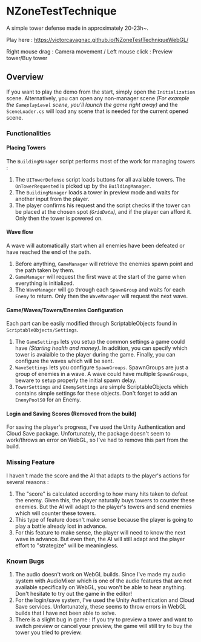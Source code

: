 # NZoneTestTechnique

A simple tower defense made in approximately 20-23h~.

Play here : https://victorcavagnac.github.io/NZoneTestTechniqueWebGL/

Right mouse drag : Camera movement
/ Left mouse click : Preview tower/Buy tower

## Overview

If you want to play the demo from the start, simply open the `Initialization` scene.
Alternatively, you can open any non-manager scene _(For example the `GameplayLevel` scene, you'll launch the game right away)_ and the `SceneLoader.cs` will load any scene that is needed for the current opened scene.

### Functionalities

#### Placing Towers

The `BuildingManager` script performs most of the work for managing towers :

1. The `UITowerDefense` script loads buttons for all available towers. The `OnTowerRequested` is picked up by the `BuildingManager`.
2. The `BuildingManager` loads a tower in preview mode and waits for another input from the player.
3. The player confirms his request and the script checks if the tower can be placed at the chosen spot _(`GridData`)_, and if the player can afford it. Only then the tower is powered on.

#### Wave flow

A wave will automatically start when all enemies have been defeated or have reached the end of the path.

1. Before anything, `GameManager` will retrieve the enemies spawn point and the path taken by them.
2. `GameManager` will request the first wave at the start of the game when everything is initialized.
3. The `WaveManager` will go through each `SpawnGroup` and waits for each `Enemy` to return. Only then the `WaveManager` will request the next wave.

#### Game/Waves/Towers/Enemies Configuration

Each part can be easily modified through ScriptableObjects found in `ScriptableObjects/Settings`.

1. The `GameSettings` lets you setup the common settings a game could have _(Starting health and money)_. In addition, you can specify which tower is avaialble to the player during the game. Finally, you can configure the waves which will be sent.
2. `WaveSettings` lets you configure `SpawnGroups`. SpawnGroups are just a group of enemies in a wave. A wave could have multiple `SpawnGroups`, beware to setup properly the initial spawn delay.
3. `TowerSettings` and `EnemySettings` are simple ScriptableObjects which contains simple settings for these objects. Don't forget to add an `EnemyPoolSO` for an Enemy.

#### Login and Saving Scores (Removed from the build)

For saving the player's progress, I've used the Unity Authentication and Cloud Save package. Unfortunately, the package doesn't seem to work/throws an error on WebGL, so I've had to remove this part from the build.

### Missing Feature

I haven't made the score and the AI that adapts to the player's actions for several reasons :

1. The "score" is calculated according to how many hits taken to defeat the enemy. Given this, the player naturally buys towers to counter these enemies. But the AI will adapt to the player's towers and send enemies which will counter these towers.
2. This type of feature doesn't make sense because the player is going to play a battle already lost in advance.
3. For this feature to make sense, the player will need to know the next wave in advance. But even then, the AI will still adapt and the player effort to "strategize" will be meaningless.

### Known Bugs

1. The audio doesn't work on WebGL builds. Since I've made my audio system with AudioMixer which is one of the audio features that are not available specifically on WebGL, you won't be able to hear anything. Don't hesitate to try out the game in the editor!
2. For the login/save system, I've used the Unity Authentication and Cloud Save services. Unfortunately, these seems to throw errors in WebGL builds that I have not been able to solve.
3. There is a slight bug in game : If you try to preview a tower and want to switch preview or cancel your preview, the game will still try to buy the tower you tried to preview.
